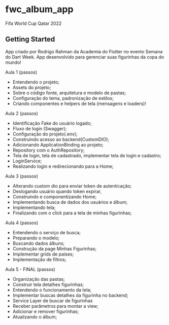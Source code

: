 # fwc_album_app

Fifa World Cup Qatar 2022

## Getting Started

App criado por Rodrigo Rahman da Academia do Flutter no evento Semana do Dart Week.
App desenvolvido para gerenciar suas figurinhas da copa do mundo!

Aula 1 (passos)
- Entendendo o projeto;
- Assets do projeto;
- Sobre o código fonte, arquitetura e modelo de pastas;
- Configuração do tema, padronização de estilos;
- Criando componentes e helpers de tela (mensagens e loaders)!

Aula 2 (passos)
- Identificação Fake do usuário logado;
- Fluxo de login (Swagger);
- Configuração do projeto(.env);
- Construindo acesso ao backend(CustomDIO);
- Adicionando ApplicationBinding ao projeto;
- Repository com o AuthRepository;
- Tela de login, tela de cadastrado, implementar tela de login e cadastro; 
- LoginService;
- Realizando login e redirecionando para a Home;

Aula 3 (passos) 
- Alterando custom dio para enviar token de autenticação;
- Deslogando usuário quando token expirar,
- Construindo e componentizando Home;
- Implementando busca de dados dos usuários e álbum;
- Implementando tela;
- Finalizando com o click para a tela de minhas figurinhas;

Aula 4 (passos)
- Entendendo o serviço de busca;
- Preparando o modelo;
- Buscando dados álbuns;
- Construção da page Minhas Figurinhas;
- Implementar grids de países;
- Implementação de filtros;

Aula 5 - FINAL (passos)
- Organização das pastas;
- Construir tela detalhes figurinhas;
- Entendendo o funcionamento da tela;
- Implementar buscas detalhes da figurinha no backend;
- Service Layer de buscar de figurinhas
- Receber parâmetros para montar a view;
- Adicionar e remover figurinhas;
- Atualizando o álbum;
 
